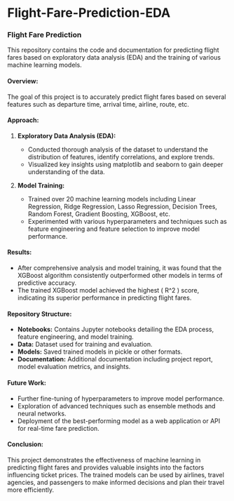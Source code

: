 # Flight-Fare-Prediction-EDA
### Flight Fare Prediction

This repository contains the code and documentation for predicting flight fares based on exploratory data analysis (EDA) and the training of various machine learning models. 

#### Overview:
The goal of this project is to accurately predict flight fares based on several features such as departure time, arrival time, airline, route, etc. 

#### Approach:
1. **Exploratory Data Analysis (EDA):** 
   - Conducted thorough analysis of the dataset to understand the distribution of features, identify correlations, and explore trends.
   - Visualized key insights using matplotlib and seaborn to gain deeper understanding of the data.

2. **Model Training:**
   - Trained over 20 machine learning models including Linear Regression, Ridge Regression, Lasso Regression, Decision Trees, Random Forest, Gradient Boosting, XGBoost, etc.
   - Experimented with various hyperparameters and techniques such as feature engineering and feature selection to improve model performance.

#### Results:
- After comprehensive analysis and model training, it was found that the XGBoost algorithm consistently outperformed other models in terms of predictive accuracy.
- The trained XGBoost model achieved the highest \( R^2 \) score, indicating its superior performance in predicting flight fares.

#### Repository Structure:
- **Notebooks:** Contains Jupyter notebooks detailing the EDA process, feature engineering, and model training.
- **Data:** Dataset used for training and evaluation.
- **Models:** Saved trained models in pickle or other formats.
- **Documentation:** Additional documentation including project report, model evaluation metrics, and insights.

#### Future Work:
- Further fine-tuning of hyperparameters to improve model performance.
- Exploration of advanced techniques such as ensemble methods and neural networks.
- Deployment of the best-performing model as a web application or API for real-time fare prediction.

#### Conclusion:
This project demonstrates the effectiveness of machine learning in predicting flight fares and provides valuable insights into the factors influencing ticket prices. The trained models can be used by airlines, travel agencies, and passengers to make informed decisions and plan their travel more efficiently.
